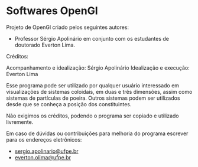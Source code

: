 # Softwares OpenGl

Projeto de OpenGl criado pelos seguintes autores:

- Professor Sérgio Apolinário em conjunto com os estudantes de doutorado Everton Lima.

Créditos:

Acompanhamento e idealização: Sérgio Apolinário
Idealização e execução: Everton Lima

Esse programa pode ser utilizado por qualquer usuário interessado em visualizações de sistemas coloidais, em duas e três dimensões, assim como sistemas de partículas de poeira. Outros sistemas podem ser utilizados desde que se conheça a posição dos constituintes.

Não exigimos os créditos, podendo o programa ser copiado e utilizado livremente.

Em caso de dúvidas ou contribuições para melhoria do programa escrever para os endereços eletrônicos:

- sergio.apolinario@ufpe.br
- everton.olima@ufpe.br
